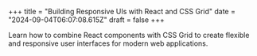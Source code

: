 +++
title = "Building Responsive UIs with React and CSS Grid"
date = "2024-09-04T06:07:08.615Z"
draft = false
+++

  Learn how to combine React components with CSS Grid to create flexible and responsive user interfaces for modern web applications.
        
